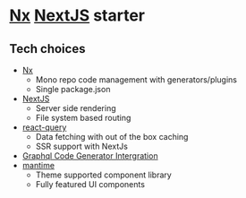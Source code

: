 # [Nx](https://nx.dev/) [NextJS](https://nextjs.org/) starter

## Tech choices

- [Nx](https://nx.dev/)
  - Mono repo code management with generators/plugins
  - Single package.json
- [NextJS](https://nextjs.org/)
  - Server side rendering
  - File system based routing
- [react-query](https://react-query.tanstack.com/)
  - Data fetching with out of the box caching
  - SSR support with NextJs
- [Graphql Code Generator Intergration](https://www.graphql-code-generator.com/)
- [mantime](https://mantine.dev/)
  - Theme supported component library
  - Fully featured UI components
